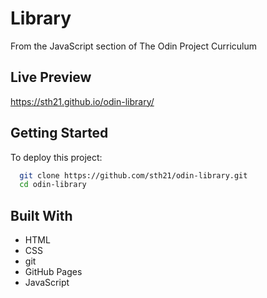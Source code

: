 # Library

From the JavaScript section of The Odin Project Curriculum

## Live Preview

https://sth21.github.io/odin-library/

## Getting Started

To deploy this project:

```bash
  git clone https://github.com/sth21/odin-library.git
  cd odin-library
```

## Built With

- HTML
- CSS
- git
- GitHub Pages
- JavaScript
